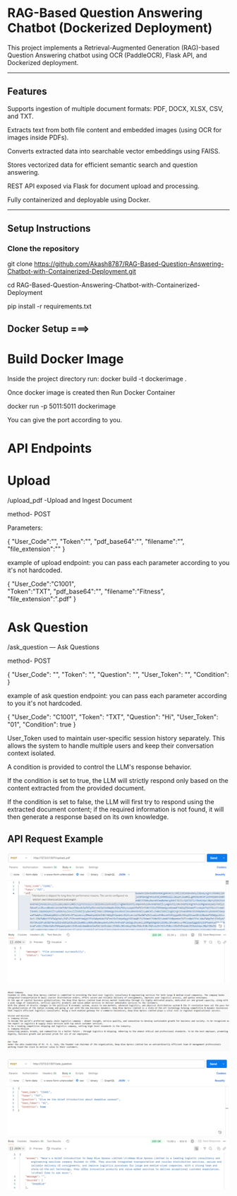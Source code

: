 # RAG-Based Question Answering Chatbot (Dockerized Deployment)

This project implements a Retrieval-Augmented Generation (RAG)-based Question Answering chatbot using OCR (PaddleOCR), Flask API, and Dockerized deployment.

---

## Features

Supports ingestion of multiple document formats: PDF, DOCX, XLSX, CSV, and TXT.

Extracts text from both file content and embedded images (using OCR for images inside PDFs).

Converts extracted data into searchable vector embeddings using FAISS.

Stores vectorized data for efficient semantic search and question answering.

REST API exposed via Flask for document upload and processing.

Fully containerized and deployable using Docker.

---

## Setup Instructions

### Clone the repository
git clone https://github.com/Akash8787/RAG-Based-Question-Answering-Chatbot-with-Containerized-Deployment.git

cd RAG-Based-Question-Answering-Chatbot-with-Containerized-Deployment

pip install -r requirements.txt

## Docker Setup ===>
# Build Docker Image
Inside the project directory
run: 
docker build -t dockerimage .

Once docker image is created then Run Docker Container

docker run -p 5011:5011 dockerimage

You can give the port according to you.

# API Endpoints

# Upload
/upload_pdf                 -Upload and Ingest Document

method- POST

Parameters:

{
    "User_Code":"",
    "Token":"",
    "pdf_base64":"",
    "filename":"",
    "file_extension":""
}

example of upload endpoint:
you can pass each parameter according to you it's not hardcoded.

{
    "User_Code":"C1001",  
    "Token":"TXT",
    "pdf_base64":"",
    "filename":"Fitness",
    "file_extension":".pdf"
}

# Ask Question
/ask_question   — Ask Questions

method- POST

{
  "User_Code": "",
  "Token": "",
  "Question": "",
  "User_Token": "",
  "Condition":  
}

example of ask question endpoint:
you can pass each parameter according to you it's not hardcoded.

{
  "User_Code": "C1001",
  "Token": "TXT",
  "Question": "Hi",
  "User_Token": "01",
  "Condition": true 
}

User_Token used to maintain user-specific session history separately. This allows the system to handle multiple users and keep their conversation context isolated.

A condition is provided to control the LLM's response behavior.

If the condition is set to true, the LLM will strictly respond only based on the content extracted from the provided document.

If the condition is set to false, the LLM will first try to respond using the extracted document content; if the required information is not found, it will then generate a response based on its own knowledge.




## API Request Example

![API Request](images/api_request_upload.png)

![Content In Uploaded File](images/Content_in_Uploaded_Txt_file.png)

![Api Request for Question and getting response](images/Question_Request_api_and_response.png)
